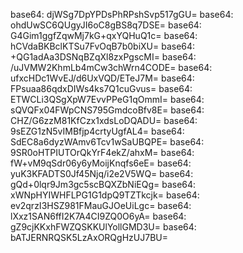 base64: djWSg7DpYPDsPhRPshSvp517gGU=
base64: ohdUwSC6QUgyJI6oC8gBS8q7DSE=
base64: G4Gim1ggfZqwMj7kG+qxYQHuQ1c=
base64: hCVdaBKBclKTSu7FvOqB7b0biXU=
base64: +QG1adAa3DSNqBZqXl8zxPgscMI=
base64: /uJVMW2KhmLb4mCw3chWrn4CODE=
base64: ufxcHDc1WvEJ/d6UxVQD/ETeJ7M=
base64: FPsuaa86qdxDIWs4ks7Q1cuGvus=
base64: ETWCLi3QSgXpW7EvvPPeG1qOmmI=
base64: sQVQFx04FWpCNS795GmdcoBfv8E=
base64: CHZ/G6zzM81KfCzx1xdsLoDQADU=
base64: 9sEZG1zN5vIMBfjp4crtyUgfAL4=
base64: SdEC8a6dyzWAmv6Tcv1wSaUBQPE=
base64: 9SR0oHTPIUTOrQkYrF4ekZ/ahxM=
base64: fW+vM9qSdr06y6yMoijKnqfs6eE=
base64: yuK3KFADTS0Jf45Njq/i2e2V5WQ=
base64: gQd+0lqr9Jm3gc5scBQXZbNiEQg=
base64: xWNpHYIWHFLPG1G1dpQ9TZTkcjk=
base64: ev2qrzI3HSZ981FMauGJOeUiLgc=
base64: lXxz1SAN6ffI2K7A4CI9ZQ0O6yA=
base64: gZ9cjKKxhFWZQSKKUlYollGMD3U=
base64: bATJERNRQSK5LzAxORQgHzUJ7BU=
